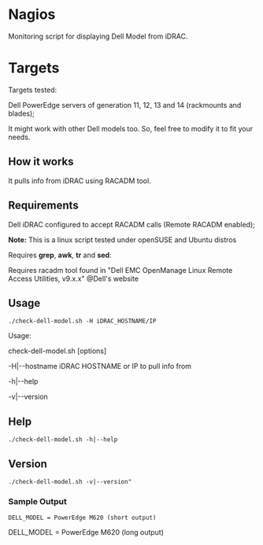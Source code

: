 
# Nagios
Monitoring script for displaying Dell Model from iDRAC.

# Targets
Targets tested:

Dell PowerEdge servers of generation 11, 12, 13 and 14 (rackmounts and blades);

It might work with other Dell models too. So, feel free to modify it to fit your needs.

## How it works
It pulls info from iDRAC using RACADM tool.

## Requirements
Dell iDRAC configured to accept RACADM calls (Remote RACADM enabled);

**Note:** This is a linux script tested under openSUSE and Ubuntu distros

Requires **grep**, **awk**, **tr** and **sed**:

Requires racadm tool found in "Dell EMC OpenManage Linux Remote Access Utilities, v9.x.x" @Dell's website

## Usage
    ./check-dell-model.sh -H iDRAC_HOSTNAME/IP
    
Usage:

check-dell-model.sh [options]

-H|--hostname iDRAC HOSTNAME or IP to pull info from

-h|--help

-v|--version

## Help
    ./check-dell-model.sh -h|--help

## Version
    ./check-dell-model.sh -v|--version"

### Sample Output
	DELL_MODEL = PowerEdge M620 (short output)
  DELL_MODEL = PowerEdge M620 (long output)

